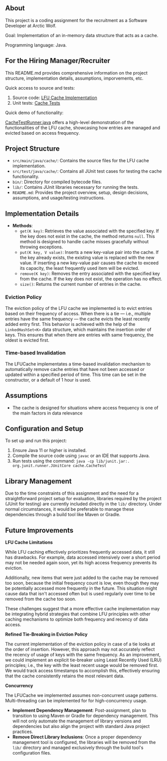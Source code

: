 ## About

This project is a coding assignment for the recruitment as a Software Developer at Arctic Wolf.

Goal: Implementation of an in-memory data structure that acts as a cache.

Programming language: Java.

## For the Hiring Manager/Recruiter

This README.md provides comprehensive information on the project structure, implementation details, assumptions, imporvements, etc.

Quick access to source and tests:

1. Source code: [LFU Cache Implementation](https://github.com/azimsb120/arctic-wolf-assignment/tree/master/src/main/java/cache)
2. Unit tests: [Cache Tests](https://github.com/azimsb120/arctic-wolf-assignment/tree/master/src/test/java/cache)

Quick demo of functionality:

[CacheTestRunner.java](https://github.com/azimsb120/arctic-wolf-assignment/tree/master/src/main/java/cache/CacheTestRunner.java) offers a high-level demonstration of the functionalities of the LFU cache, showcasing how entries are managed and evicted based on access frequency.

## Project Structure

- `src/main/java/cache/`: Contains the source files for the LFU cache implementation.
- `src/test/java/cache/`: Contains all JUnit test cases for testing the cache functionality.
- `bin/`: Directory for compiled bytecode files.
- `lib/`: Contains JUnit libraries necessary for running the tests.
- `README.md`: Provides the project overview, setup, design decisions, assumptions, and usage/testing instructions.

## Implementation Details

- **Methods**:
  - `get(K key)`: Retrieves the value associated with the specified key. If the key does not exist in the cache, the method returns `null`. This method is designed to handle cache misses gracefully without throwing exceptions.
  - `put(K key, V value)`: Inserts a new key-value pair into the cache. If the key already exists, the existing value is replaced with the new value. If inserting a new key-value pair causes the cache to exceed its capacity, the least frequently used item will be evicted.
  - `remove(K key)`: Removes the entry associated with the specified key from the cache. If the key does not exist, the operation has no effect.
  - `size()`: Returns the current number of entries in the cache.

### Eviction Policy

The eviction policy of the LFU cache we implemented is to evict entries based on their frequency of access. When there is a tie — i.e., multiple entries have the same frequency — the cache evicts the least recently added entry first. This behavior is achieved with the help of the `LinkedHashSet<K>` data structure, which maintains the insertion order of keys. This ensures that when there are entries with same frequency, the oldest is evicted first.

### Time-based Invalidation

The LFUCache implementates a time-based invalidation mechanism to automatically remove cache entries that have not been accessed or updated within a specified period of time. This time can be set in the constructor, or a default of 1 hour is used.

## Assumptions

- The cache is designed for situations where access frequency is one of the main factors in data relevance

## Configuration and Setup

To set up and run this project:

1. Ensure Java 11 or higher is installed.
2. Compile the source code using `javac` or an IDE that supports Java.
3. Run tests using the command: `java -cp lib/junit.jar:. org.junit.runner.JUnitCore cache.CacheTest`

## Library Management

Due to the time constraints of this assignment and the need for a straightforward project setup for evaluation, libraries required by the project (JUnit for testing) are currently included directly in the `lib/` directory. Under normal circumstances, it would be preferable to manage these dependencies through a build tool like Maven or Gradle.

## Future Improvements

**LFU Cache Limitations**

While LFU caching effectively prioritizes frequently accessed data, it still has drawbacks. For example, data accessed intensively over a short period may not be needed again soon, yet its high access frequency prevents its eviction.

Additionally, new items that were just added to the cache may be removed too soon, because the initial frequency count is low, even though they may be potentially accessed more frequently in the future. This situation might cause data that isn't accessed often but is used regularly over time to be removed from the cache too soon.

These challenges suggest that a more effective cache implementation may be integrating hybrid strategies that combine LFU principles with other caching mechanisms to optimize both frequency and recency of data access.

**Refined Tie-Breaking in Eviction Policy**

The current implementation of the eviction policy in case of a tie looks at the order of insertion. However, this approach may not accurately reflect the recency of usage of keys with the same frequency. As an improvement, we could implement an explicit tie-breaker using Least Recently Used (LRU) principles; i.e., the key with the least recent usage would be removed first. We would track access timestamps to accomplish this, effectively ensuring that the cache consistently retains the most relevant data.

**Concurrency**

The LFUCache we implemented assumes non-concurrent usage patterns. Multi-threading can be implemented for for high-concurrency usage.

- **Implement Dependency Management**: Post-assignment, plan to transition to using Maven or Gradle for dependency management. This will not only automate the management of library versions and dependencies but also align the project with standard Java project practices.
- **Remove Direct Library Inclusions**: Once a proper dependency management tool is configured, the libraries will be removed from the `lib/` directory and managed exclusively through the build tool's configuration files.
